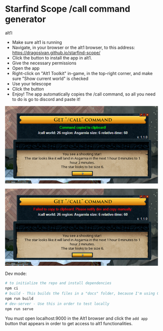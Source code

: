 # Starfind Scope /call command generator

alt1:

- Make sure alt1 is running
- Navigate, in your browser or the alt1 browser, to this address: https://dragosivan.github.io/starfind-scope/
- Click the button to install the app in alt1.
- Give the necessary permissions
- Open the app
- Right-click on "Alt1 Toolkit" in-game, in the top-right corner, and make sure "Show current world" is checked
- Use your telescope
- Click the button
- Enjoy! The app automatically copies the /call command, so all you need to do is go to discord and paste it!

![Text copied successfully](success.png)

![Text not copied successfully](error.png)

Dev mode:

```sh
# to initialize the repo and install dependencies
npm ci
# build - This builds the files in a "docs" folder, because I'm using Github Pages to deploy the app
npm run build
# dev-server - Use this in order to test locally
npm run serve
```

You must open localhost:9000 in the Alt1 browser and click the `add app` button that appears in order to get access to alt1 functionalities.
